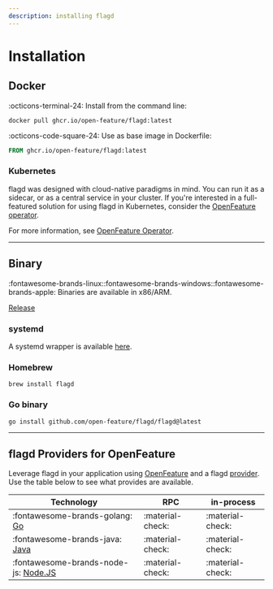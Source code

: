 ```yaml
---
description: installing flagd
---
```


# Installation

## Docker

:octicons-terminal-24: Install from the command line:

```shell
docker pull ghcr.io/open-feature/flagd:latest
```

:octicons-code-square-24: Use as base image in Dockerfile:

```dockerfile
FROM ghcr.io/open-feature/flagd:latest
```

### Kubernetes

flagd was designed with cloud-native paradigms in mind.
You can run it as a sidecar, or as a central service in your cluster.
If you're interested in a full-featured solution for using flagd in Kubernetes, consider the [OpenFeature operator](https://github.com/open-feature/open-feature-operator).

For more information, see [OpenFeature Operator](./reference/openfeature-operator/installation.md).

---

## Binary

:fontawesome-brands-linux::fontawesome-brands-windows::fontawesome-brands-apple: Binaries are available in x86/ARM.

[Release](https://github.com/open-feature/flagd/releases)

### systemd

A systemd wrapper is available [here](https://github.com/open-feature/flagd/blob/main/systemd/flagd.service).

### Homebrew

```shell
brew install flagd
```

### Go binary

```shell
go install github.com/open-feature/flagd/flagd@latest
```

---

## flagd Providers for OpenFeature

Leverage flagd in your application using [OpenFeature](https://openfeature.dev/) and a flagd [provider](https://openfeature.dev/docs/reference/concepts/provider).
Use the table below to see what provides are available.

| Technology                                               | RPC              | in-process       |
| -------------------------------------------------------- | ---------------- | ---------------- |
| :fontawesome-brands-golang: [Go](./providers/go.md) | :material-check: | :material-check: |
| :fontawesome-brands-java: [Java](./providers/java.md) | :material-check: | :material-check: |
| :fontawesome-brands-node-js: [Node.JS](./providers/nodejs.md) | :material-check: | :material-check: |
